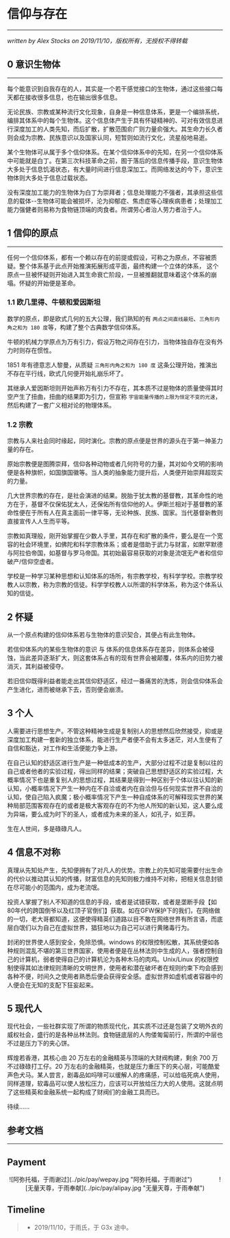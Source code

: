 # 信仰与存在
---
*written by Alex Stocks on 2019/11/10，版权所有，无授权不得转载*

## 0 意识生物体
---

每个能意识到自我存在的人，其实是一个若干感觉接口的生物体，通过这些接口每天都在接收很多信息，也在输出很多信息。

无论民族、宗教或某种流行文化现象，自身是一种信息体系，更是一个编排系统，编排其体系中的每个生物体。这个信息体产生于具有怀疑精神的、可对有效信息进行深度加工的人类先知，而后扩散，扩散范围俞广则力量俞强大。其生命力长久者则会成为宗教、民族意识以及国家认同，短暂则如流行文化，流星般地易逝。

某个生物体可从属于多个信仰体系。在某个信仰体系中的先知，在另一个信仰体系中可能就是白丁。在第三次科技革命之前，囿于落后的信息传播手段，意识生物体大多处于信息饥渴状态，有大量时间进行信息深加工。而网络发达的今下，意识生物体则大多处于信息过载状态。

没有深度加工能力的生物体为白丁为崇拜者；信息处理能力不强者，其承担这些信息的载体--生物体可能会被损坏，沦为抑郁症、焦虑症等心理疾病患者；处理加工能力强健者则易称为食物链顶端的肉食者。所谓劳心者治人劳力者治于人。

## 1 信仰的原点
---

任何一个信仰体系，都有一个赖以存在的前提或假设，可称之为原点，不容被质疑。整个体系基于此点开始推演拓展形成平面，最终构建一个立体的体系， 这个原点一旦被怀疑则开始进入其生命衰亡阶段，一旦被推翻就意味着这个体系的崩塌。怀疑的开始便是革命。

### 1.1 欧几里得、牛顿和爱因斯坦

数学的原点，即是欧式几何的五大公理，我们熟知的有 `两点之间直线最短`、`三角形内角之和为 180 度`等，构建了整个古典数学信仰体系。

牛顿的机械力学原点为万有引力，假设万物之间存在引力，当物体独自存在没有外力时则存在惯性。

1851 年有德意志人黎曼，从质疑 `三角形内角之和为 180 度` 这条公理开始，推演出不存在平行线，欧式几何便开始礼崩乐坏了。

其继承人爱因斯坦则开始声称万有引力不存在，其本质不过是物体的质量使得其时空产生了扭曲，扭曲的结果即为引力，但宣称 `宇宙能量传播的上限为恒定不变的光速`，然后构建了一套广义相对论的物理体系。

### 1.2 宗教

宗教与人来社会同时缘起，同时演化。宗教的原点便是世界的源头在于第一神圣力量的存在。

原始宗教便是图腾崇拜，信仰各种动物或者几何符号的力量，其对如今文明的影响便是各种旗帜，如国旗国徽等。当人类的抽象能力提升后，人类便开始崇拜超现实的力量。

几大世界宗教的存在，是社会演进的结果。脱胎于犹太教的基督教，其革命性的地方在于，基督不仅保佑犹太人，还保佑所有信仰他的人。伊斯兰相对于基督教的革命性便在于所有人在真主面前一律平等，无论种族、民族、国家。当代基督新教则直接宣传人人生而平等。

宗教如真理般，刚开始掌握在少数人手里，其存在和扩散的条件，要么是在一个宽容的社会环境里，如佛陀和科学宗教体系；或者是借助于武力与财富，如默罕默德与阿拉伯帝国，如基督与罗马帝国。其初始最容易获取的对象是流氓无产者和信仰破产/信仰空虚者。

学校是一种学习某种思想和认知体系的场所，有宗教学校，有科学学校。宗教学校教人以宗教，称为宗教的信徒。科学学校教人以所谓的科学体系，称为这个体系认知的信徒。

## 2 怀疑

从一个原点构建的信仰体系若与生物体的意识契合，其便占有此生物体。

若信仰体系内的某些生物体的意识 与 体系的信息体系存在差异，则体系会被侵蚀，当此差异逐渐扩大，则这套体系占有的现有世界会被颠覆，体系内的旧势力被消灭，其利益被侵夺。

若旧信仰既得利益者能走出其信仰舒适区，经过一番痛苦的洗炼，则会信仰体系会产生进化，进而被继承下去，否则便会崩溃。

## 3 个人

人需要进行思想生产。不管这种精神生成是复制别人的思想然后欣然接受，抑或是深度加工构建一套新的独立体系，能进行生产者便不会有太多迷茫，对人生便有了自信和豁达，对工作和生活便能力争上游。

在自己认知的舒适区进行生产是一种低成本的生产，大部分过程不过是复制以往的自己或者他者的实验过程，得出同样的结果；突破自己思想舒适区的实验过程，大概率情况下也是重复别人的思想过程，其结果是得到一种区别于个体以往认知的新认知，小概率情况下产生一种内在不自洽或者内在自洽但与任何现实世界不自洽的认知，使自己陷入疯魔；极小概率情况下产生一种自成体系的可解释现实世界的某种局部范围客观存在的或者是极大客观存在的不为他人所知的新认知，这人要么成为异端，要么成为时下的圣人，或者成为未来的圣人，如孔子，如王莽。

生在人世间，多是碌碌凡人。

## 4 信息不对称

真理从先知处产生，先知便拥有了对凡人的优势。宗教上的先知可能需要付出生命的代价以推动其认知的传播，财富信息的先知则极力维持不对称，把相关信息封锁在尽可能小的范围内，成为老流氓。

投资人掌握了别人不知道的信息的手段，或者是试错获取，或者是垄断手段【如 80年代的跨国倒爷以及红顶子官倒们】获取。如在GFW保护下的我们，在网络做的一切，老大哥都知道，这便使得精英们道路以目不敢在网络世界有所言语，而底层白氓们以为自己在虚拟世界，猖狂地以为自己可以进行黄赌毒行为。

封闭的世界使人感到安全，免除恐惧。windows 的权限控制松散，其系统便如各种规则混乱不堪的第三世界国家，使用者便是在丛林法则中生成的人，强者控制自己的计算机，弱者使得自己的计算机沦为各种木马的肉鸡。Unix/Linux 的权限控制使得其如法律规则清晰的文明世界，使用者和潜在破坏者在规则约束下均会感到各种不便，时间久之使用者熟悉后便会获得安全感。虚拟世界如虚机或者容器中的人便会在无知的支配下狂妄起来。

## 5 现代人

现代社会，一些社群实现了所谓的物质现代化，其实质不过还是包装了文明外衣的威权社会，盛行的是各种丛林法则。食物链底层的人佝偻匍匐前行，所谓的中层也不过是压力下的夹心饼。

辉煌若香港，其核心由 20 万左右的金融精英与顶端的大财阀构建，剩余 700 万不过碌碌打工仔。20 万左右的金融精英，也就是压力重压下的夹心层，可能酷爱声色犬马。某人尝言，剧毒品如吗啡可以缓解人的疼痛感，可以给临死病人使用，同样道理，软毒品可以使人放松压力，应该可以开放给压力大的人使用。这就点明了这些精英和金融系统一起构成了财阀们的金融工具而已。

待续......

## 参考文档
---

[1]:https://mp.weixin.qq.com/s/UIB0zVQDjANMBmeQbYBPYQ

## Payment

<center> ![阿弥托福，于雨谢过](../pic/pay/wepay.jpg "阿弥托福，于雨谢过") &nbsp;&nbsp;&nbsp;&nbsp;&nbsp;&nbsp;&nbsp;&nbsp;&nbsp;&nbsp;&nbsp;&nbsp;&nbsp;&nbsp; ![无量天尊，于雨奉献](../pic/pay/alipay.jpg "无量天尊，于雨奉献") </center>


## Timeline ##

>- 2019/11/10，于雨氏，于 G3x 途中。


